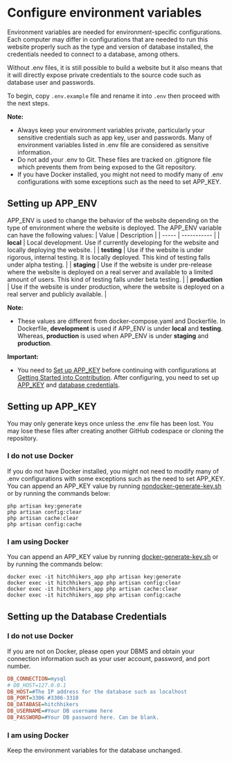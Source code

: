# Configure environment variables

Environment variables are needed for environment-specific configurations. Each computer may differ in configurations that are needed to run this website properly such as the type and version of database installed, the credentials needed to connect to a database, among others.

Without .env files, it is still possible to build a website but it also means that it will directly expose private credentials to the source code such as database user and passwords.

To begin, copy ```.env.example``` file and rename it into ```.env``` then proceed with the next steps.

**Note:**
- Always keep your environment variables private, particularly your sensitive credentials such as app key, user and passwords. Many of environment variables listed in .env file are considered as sensitive information.
- Do not add your .env to Git. These files are tracked on .gitignore file which prevents them from being exposed to the Git repository.
- If you have Docker installed, you might not need to modify many of .env configurations with some exceptions such as the need to set APP_KEY. 

## Setting up APP_ENV
APP_ENV is used to change the behavior of the website depending on the type of environment where the website is deployed. The APP_ENV variable can have the following values:
| Value | Description |
| ----- | ----------- |
| **local** | Local development. Use if currently developing for the website and locally deploying the website. |
| **testing** | Use if the website is under rigorous, internal testing. It is locally deployed. This kind of testing falls under alpha testing. |
| **staging** | Use if the website is under pre-release where the website is deployed on a real server and available to a limited amount of users. This kind of testing falls under beta testing. |
| **production** | Use if the website is under production, where the website is deployed on a real server and publicly available. |

**Note:**
- These values are different from docker-compose.yaml and Dockerfile. In Dockerfile, **development** is used if APP_ENV is under **local** and **testing**. Whereas, **production** is used when APP_ENV is under **staging** and **production**.

**Important:**
- You need to [Set up APP_KEY](#setting-up-app_key) before continuing with configurations at [Getting Started into Contribution](get_started.md). After configuring, you need to set up [APP_KEY](#setting-up-app_key) and [database credentials](#setting-up-the-database-credentials).


## Setting up APP_KEY
You may only generate keys once unless the .env file has been lost. You may lose these files after creating another GitHub codespace or cloning the repository.
### I do not use Docker
If you do not have Docker installed, you might not need to modify many of .env configurations with some exceptions such as the need to set APP_KEY. You can append an APP_KEY value by running [nondocker-generate-key.sh](../nondocker-generate-key.sh) or by running the commands below:
```
php artisan key:generate
php artisan config:clear
php artisan cache:clear
php artisan config:cache
```

### I am using Docker
You can append an APP_KEY value by running [docker-generate-key.sh](../docker-generate-key.sh) or by running the commands below:
```
docker exec -it hitchhikers_app php artisan key:generate
docker exec -it hitchhikers_app php artisan config:clear
docker exec -it hitchhikers_app php artisan cache:clear
docker exec -it hitchhikers_app php artisan config:cache
```

## Setting up the Database Credentials
### I do not use Docker
If you are not on Docker, please open your DBMS and obtain your connection information such as your user account, password, and port number.
```ini
DB_CONNECTION=mysql
# DB_HOST=127.0.0.1
DB_HOST=#The IP address for the database such as localhost
DB_PORT=3306 #3306-3310
DB_DATABASE=hitchhikers
DB_USERNAME=#Your DB username here
DB_PASSWORD=#Your DB password here. Can be blank.
```

### I am using Docker
Keep the environment variables for the database unchanged.